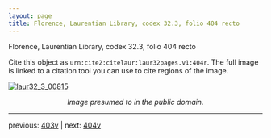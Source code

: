 ```yaml
---
layout: page
title: Florence, Laurentian Library, codex 32.3, folio 404 recto
---
```


Florence, Laurentian Library, codex 32.3, folio 404 recto

Cite this object as `urn:cite2:citelaur:laur32pages.v1:404r`.  The full image is linked to a citation tool you can use to cite regions of the image.

[![laur32_3_00815](http://www.homermultitext.org/iipsrv?IIIF=/project/homer/pyramidal/deepzoom/citelaur/laur32imgs/v1/laur32_3_00815.tif/full/800,/0/default.jpg)](http://www.homermultitext.org/ict2/?urn=urn:cite2:citelaur:laur32imgs.v1:laur32_3_00815) 

<p style="text-align: center; font-style: italic;">Image presumed to in the public domain.</p>

---

previous: [403v](../403v/) | next: [404v](../404v/)